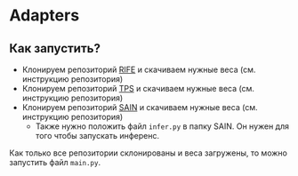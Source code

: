 # Adapters

## Как запустить?
- Клонируем репозиторий [RIFE](https://github.com/hzwer/ECCV2022-RIFE) и скачиваем нужные веса (см. инструкцию репозитория)
- Клонируем репозиторий [TPS](https://github.com/tian-one/tps-inbetween) и скачиваем нужные веса (см. инструкцию репозитория)
- Клонируем репозиторий [SAIN](https://github.com/none-master/SAIN) и скачиваем нужные веса (см. инструкцию репозитория)
  - Также нужно положить файл `infer.py` в папку SAIN. Он нужен для того чтобы запускать инференс.

Как только все репозитории склонированы и веса загружены, то можно запустить файл `main.py`.
